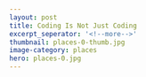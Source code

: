 ```yaml
---
layout: post
title: Coding Is Not Just Coding
excerpt_seperator: '<!--more-->'
thumbnail: places-0-thumb.jpg
image-category: places
hero: places-0.jpg
---
```

